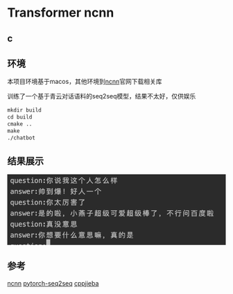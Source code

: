 # Transformer ncnn

## c

## 环境
本项目环境基于macos，其他环境到[ncnn](https://github.com/Tencent/ncnn)官网下载相关库


训练了一个基于青云对话语料的seq2seq模型，结果不太好，仅供娱乐
```
mkdir build
cd build 
cmake ..
make 
./chatbot 
```

## 结果展示
![avatar](test/test.jpg)


## 参考

[ncnn](https://github.com/Tencent/ncnn)
[pytorch-seq2seq](https://github.com/IBM/pytorch-seq2seq)
[cppjieba](https://github.com/yanyiwu/cppjieba)